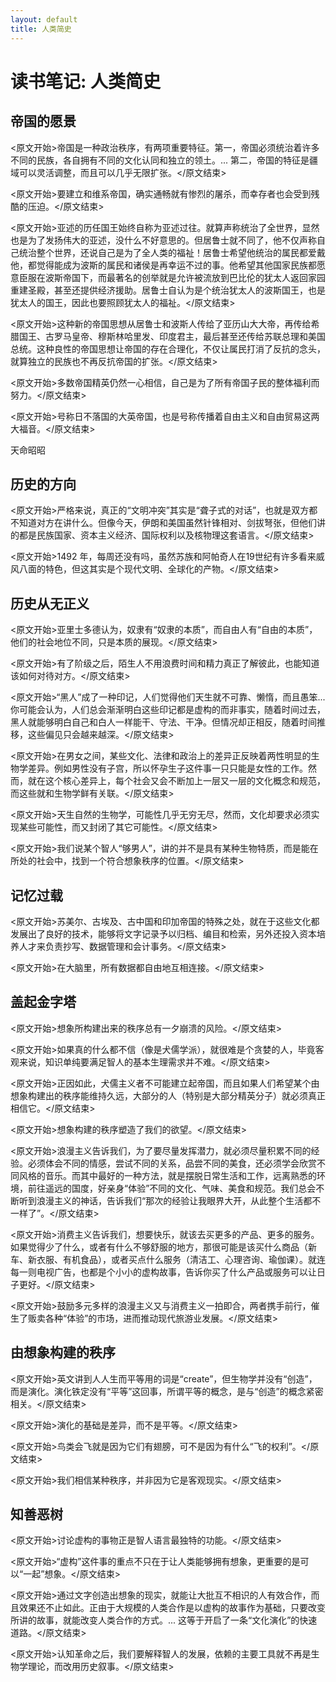 ```yaml
---
layout: default
title: 人类简史
---
```


# 读书笔记: 人类简史


## 帝国的愿景

<原文开始>帝国是一种政治秩序，有两项重要特征。第一，帝国必须统治着许多不同的民族，各自拥有不同的文化认同和独立的领土。... 第二，帝国的特征是疆域可以灵活调整，而且可以几乎无限扩张。</原文结束>

<原文开始>要建立和维系帝国，确实通畅就有惨烈的屠杀，而幸存者也会受到残酷的压迫。</原文结束>


<原文开始>亚述的历任国王始终自称为亚述过往。就算声称统治了全世界，显然也是为了发扬伟大的亚述，没什么不好意思的。但居鲁士就不同了，他不仅声称自己统治整个世界，还说自己是为了全人类的福祉！居鲁士希望他统治的属民都爱戴他，都觉得能成为波斯的属民和诸侯是再幸运不过的事。他希望其他国家民族都愿意臣服在波斯帝国下，而最著名的创举就是允许被流放到巴比伦的犹太人返回家园重建圣殿，甚至还提供经济援助。居鲁士自认为是个统治犹太人的波斯国王，也是犹太人的国王，因此也要照顾犹太人的福祉。</原文结束>

<原文开始>这种新的帝国思想从居鲁士和波斯人传给了亚历山大大帝，再传给希腊国王、古罗马皇帝、穆斯林哈里发、印度君主，最后甚至还传给苏联总理和美国总统。这种良性的帝国思想让帝国的存在合理化，不仅让属民打消了反抗的念头，就算独立的民族也不再反抗帝国的扩张。</原文结束>

<原文开始>多数帝国精英仍然一心相信，自己是为了所有帝国子民的整体福利而努力。</原文结束>

<原文开始>号称日不落国的大英帝国，也是号称传播着自由主义和自由贸易这两大福音。</原文结束>

天命昭昭


## 历史的方向

<原文开始>严格来说，真正的“文明冲突”其实是“聋子式的对话”，也就是双方都不知道对方在讲什么。但像今天，伊朗和美国虽然针锋相对、剑拔弩张，但他们讲的都是民族国家、资本主义经济、国际权利以及核物理这套语言。</原文结束>

<原文开始>1492 年，每周还没有吗，虽然苏族和阿帕奇人在19世纪有许多看来威风八面的特色，但这其实是个现代文明、全球化的产物。</原文结束>


## 历史从无正义

<原文开始>亚里士多德认为，奴隶有“奴隶的本质”，而自由人有“自由的本质”，他们的社会地位不同，只是本质的展现。</原文结束>

<原文开始>有了阶级之后，陌生人不用浪费时间和精力真正了解彼此，也能知道该如何对待对方。</原文结束>

<原文开始>“黑人”成了一种印记，人们觉得他们天生就不可靠、懒惰，而且愚笨... 你可能会认为，人们总会渐渐明白这些印记都是虚构的而非事实，随着时间过去，黑人就能够明白自己和白人一样能干、守法、干净。但情况却正相反，随着时间推移，这些偏见只会越来越深。</原文结束>

<原文开始>在男女之间，某些文化、法律和政治上的差异正反映着两性明显的生物学差异。例如男性没有子宫，所以怀孕生子这件事一只只能是女性的工作。然而，就在这个核心差异上，每个社会又会不断加上一层又一层的文化概念和规范，而这些就和生物学鲜有关联。</原文结束>

<原文开始>天生自然的生物学，可能性几乎无穷无尽，然而，文化却要求必须实现某些可能性，而又封闭了其它可能性。</原文结束>

<原文开始>我们说某个智人“够男人”，讲的并不是具有某种生物特质，而是能在所处的社会中，找到一个符合想象秩序的位置。</原文结束>


## 记忆过载

<原文开始>苏美尔、古埃及、古中国和印加帝国的特殊之处，就在于这些文化都发展出了良好的技术，能够将文字记录予以归档、编目和检索，另外还投入资本培养人才来负责抄写、数据管理和会计事务。</原文结束>

<原文开始>在大脑里，所有数据都自由地互相连接。</原文结束>


## 盖起金字塔

<原文开始>想象所构建出来的秩序总有一夕崩溃的风险。</原文结束>

<原文开始>如果真的什么都不信（像是犬儒学派），就很难是个贪婪的人，毕竟客观来说，知识单纯要满足智人的基本生理需求并不难。</原文结束>

<原文开始>正因如此，犬儒主义者不可能建立起帝国，而且如果人们希望某个由想象构建出的秩序能维持久远，大部分的人（特别是大部分精英分子）就必须真正相信它。</原文结束>

<原文开始>想象构建的秩序塑造了我们的欲望。</原文结束>

<原文开始>浪漫主义告诉我们，为了要尽量发挥潜力，就必须尽量积累不同的经验。必须体会不同的情感，尝试不同的关系，品尝不同的美食，还必须学会欣赏不同风格的音乐。而其中最好的一种方法，就是摆脱日常生活和工作，远离熟悉的环境，前往遥远的国度，好亲身“体验”不同的文化、气味、美食和规范。我们总会不断听到浪漫主义的神话，告诉我们“那次的经验让我眼界大开，从此整个生活都不一样了”。</原文结束>

<原文开始>消费主义告诉我们，想要快乐，就该去买更多的产品、更多的服务。如果觉得少了什么，或者有什么不够舒服的地方，那很可能是该买什么商品（新车、新衣服、有机食品），或者买点什么服务（清洁工、心理咨询、瑜伽课）。就连每一则电视广告，也都是个小小的虚构故事，告诉你买了什么产品或服务可以让日子更好。</原文结束>

<原文开始>鼓励多元多样的浪漫主义又与消费主义一拍即合，两者携手前行，催生了贩卖各种“体验”的市场，进而推动现代旅游业发展。</原文结束>
## 由想象构建的秩序

<原文开始>英文讲到人人生而平等用的词是“create”，但生物学并没有“创造”，而是演化。演化铁定没有“平等”这回事，所谓平等的概念，是与“创造”的概念紧密相关。</原文结束>

<原文开始>演化的基础是差异，而不是平等。</原文结束>

<原文开始>鸟类会飞就是因为它们有翅膀，可不是因为有什么“飞的权利”。</原文结束>

<原文开始>我们相信某种秩序，并非因为它是客观现实。</原文结束>
## 知善恶树

<原文开始>讨论虚构的事物正是智人语言最独特的功能。</原文结束>

<原文开始>“虚构”这件事的重点不只在于让人类能够拥有想象，更重要的是可以“一起”想象。</原文结束>

<原文开始>通过文字创造出想象的现实，就能让大批互不相识的人有效合作，而且效果还不止如此。正由于大规模的人类合作是以虚构的故事作为基础，只要改变所讲的故事，就能改变人类合作的方式。... 这等于开启了一条“文化演化”的快速道路。</原文结束>

<原文开始>认知革命之后，我们要解释智人的发展，依赖的主要工具就不再是生物学理论，而改用历史叙事。</原文结束>

